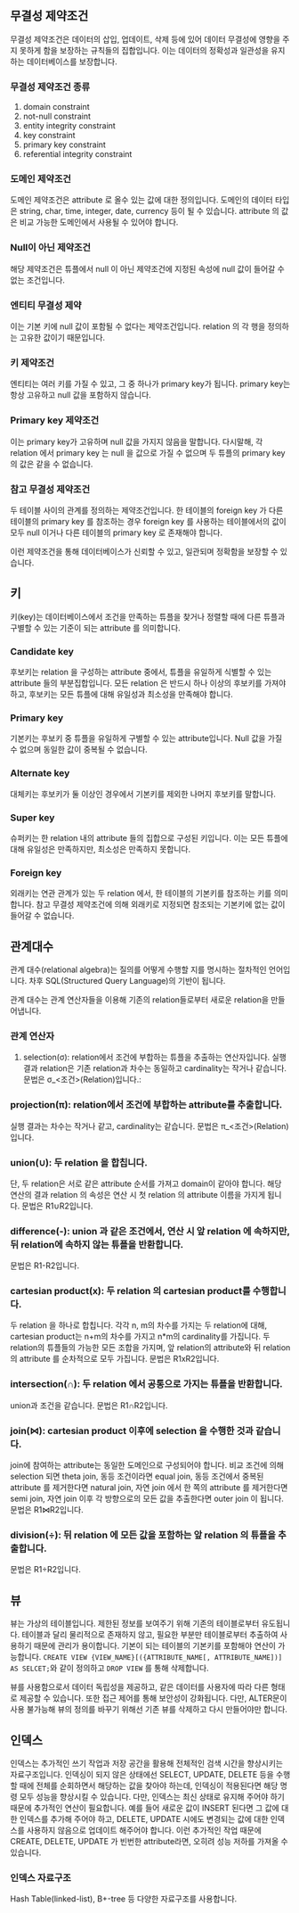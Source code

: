 ## 무결성 제약조건

무결성 제약조건은 데이터의 삽입, 업데이트, 삭제 등에 있어 데이터 무결성에 영향을 주지 못하게 함을 보장하는 규칙들의 집합입니다.
이는 데이터의 정확성과 일관성을 유지하는 데이터베이스를 보장합니다.

### 무결성 제약조건 종류
1. domain constraint
2. not-null constraint
3. entity integrity constraint
4. key constraint
5. primary key constraint
6. referential integrity constraint

### 도메인 제약조건
도메인 제약조건은 attribute 로 올수 있는 값에 대한 정의입니다.
도메인의 데이터 타입은 string, char, time, integer, date, currency 등이 될 수 있습니다.
attribute 의 값은 비교 가능한 도메인에서 사용될 수 있어야 합니다.

### Null이 아닌 제약조건
해당 제약조건은 튜플에서 null 이 아닌 제약조건에 지정된 속성에 null 값이 들어갈 수 없는 조건입니다.

### 엔티티 무결성 제약
이는 기본 키에 null 값이 포함될 수 없다는 제약조건입니다.
relation 의 각 행을 정의하는 고유한 값이기 때문입니다.

### 키 제약조건
엔티티는 여러 키를 가질 수 있고, 그 중 하나가 primary key가 됩니다. primary key는 항상 고유하고 null 값을 포함하지 않습니다.

### Primary key 제약조건
이는 primary key가 고유하며 null 값을 가지지 않음을 말합니다.
다시말해, 각 relation 에서 primary key 는 null 을 값으로 가질 수 없으며 두 튜플의 primary key 의 값은 같을 수 없습니다.

### 참고 무결성 제약조건
두 테이블 사이의 관계를 정의하는 제약조건입니다.
한 테이블의 foreign key 가 다른 테이블의 primary key 를 참조하는 경우 foreign key 를 사용하는 테이블에서의 값이 모두 null 이거나 다른 테이블의 primary key 로 존재해야 합니다.

이런 제약조건을 통해 데이터베이스가 신뢰할 수 있고, 일관되며 정확함을 보장할 수 있습니다.

## 키
키(key)는 데이터베이스에서 조건을 만족하는 튜플을 찾거나 정렬할 때에 다른 튜플과 구별할 수 있는 기준이 되는 attribute 를 의미합니다.

### Candidate key

후보키는 relation 을 구성하는 attribute 중에서, 튜플을 유일하게 식별할 수 있는 attribute 들의 부분집합입니다.
모든 relation 은 반드시 하나 이상의 후보키를 가져야 하고, 후보키는 모든 튜플에 대해 유일성과 최소성을 만족해야 합니다.

### Primary key
기본키는 후보키 중 튜플을 유일하게 구별할 수 있는 attribute입니다.
Null 값을 가질 수 없으며 동일한 값이 중복될 수 없습니다.

### Alternate key
대체키는 후보키가 둘 이상인 경우에서 기본키를 제외한 나머지 후보키를 말합니다.

### Super key
슈퍼키는 한 relation 내의 attribute 들의 집합으로 구성된 키입니다.
이는 모든 튜플에 대해 유일성은 만족하지만, 최소성은 만족하지 못합니다.

### Foreign key
외래키는 연관 관계가 있는 두 relation 에서, 한 테이블의 기본키를 참조하는 키를 의미합니다.
참고 무결성 제약조건에 의해 외래키로 지정되면 참조되는 기본키에 없는 값이 들어갈 수 없습니다.

## 관계대수
관계 대수(relational algebra)는 질의를 어떻게 수행할 지를 명시하는 절차적인 언어입니다.
차후 SQL(Structured Query Language)의 기반이 됩니다.

관계 대수는 관계 연산자들을 이용해 기존의 relation들로부터 새로운 relation을 만들어냅니다.

### 관계 연산자
1. selection(σ): relation에서 조건에 부합하는 튜플을 추출하는 연산자입니다.
실행 결과 relation은 기존 relation과 차수는 동일하고 cardinality는 작거나 같습니다.
문법은 σ_<조건>(Relation)입니다.:

### projection(π): relation에서 조건에 부합하는 attribute를 추출합니다.
실행 결과는 차수는 작거나 같고, cardinality는 같습니다.
문법은 π_<조건>(Relation)입니다.

### union(∪): 두 relation 을 합칩니다.
단, 두 relation은 서로 같은 attribute 순서를 가져고 domain이 같아야 합니다.
해당 연산의 결과 relation 의 속성은 연산 시 첫 relation 의 attribute 이름을 가지게 됩니다.
문법은 R1∪R2입니다.

### difference(-): union 과 같은 조건에서, 연산 시 앞 relation 에 속하지만, 뒤 relation에 속하지 않는 튜플을 반환합니다.
문법은 R1-R2입니다.

### cartesian product(x): 두 relation 의 cartesian product를 수행합니다.
두 relation 을 하나로 합칩니다.
각각 n, m의 차수를 가지는 두 relation에 대해, cartesian product는 n+m의 차수를 가지고 n*m의 cardinality를 가집니다.
두 relation의 튜플들의 가능한 모든 조합을 가지며, 앞 relation의 attribute와 뒤 relation 의 attribute 를 순차적으로 모두 가집니다.
문법은 R1xR2입니다.

### intersection(∩): 두 relation 에서 공통으로 가지는 튜플을 반환합니다.
union과 조건을 같습니다.
문법은 R1∩R2입니다.

### join(⋈): cartesian product 이후에 selection 을 수행한 것과 같습니다.
join에 참여하는 attribute는 동일한 도메인으로 구성되어야 합니다.
비교 조건에 의해 selection 되면 theta join, 동등 조건이라면 equal join, 동등 조건에서 중복된 attribute 를 제거한다면 natural join, 자연 join 에서 한 쪽의 attribute 를 제거한다면 semi join, 자연 join 이후 각 방향으로의 모든 값을 추출한다면 outer join 이 됩니다.
문법은 R1⋈R2입니다.

### division(÷): 뒤 relation 에 모든 값을 포함하는 앞 relation 의 튜플을 추출합니다.
문법은 R1÷R2입니다.

## 뷰
뷰는 가상의 테이블입니다.
제한된 정보를 보여주기 위해 기존의 테이블로부터 유도됩니다.
테이블과 달리 물리적으로 존재하지 않고, 필요한 부분만 테이블로부터 추출하여 사용하기 때문에 관리가 용이합니다.
기본이 되는 테이블의 기본키를 포함해야 연산이 가능합니다.
`CREATE VIEW {VIEW_NAME}[({ATTRIBUTE_NAME[, ATTRIBUTE_NAME])] AS SELCET;`와 같이 정의하고 `DROP VIEW` 를 통해 삭제합니다.

뷰를 사용함으로서 데이터 독립성을 제공하고, 같은 데이터를 사용자에 따라 다른 형태로 제공할 수 있습니다.
또한 접근 제어를 통해 보안성이 강화됩니다.
다만, ALTER문이 사용 불가능해 뷰의 정의를 바꾸기 위해선 기존 뷰를 삭제하고 다시 만들어야만 합니다.

## 인덱스
인덱스는 추가적인 쓰기 작업과 저장 공간을 활용해 전체적인 검색 시간을 향상시키는 자료구조입니다.
인덱싱이 되지 않은 상태에선 SELECT, UPDATE, DELETE 등을 수행할 때에 전체를 순회하면서 해당하는 값을 찾아야 하는데, 인덱싱이 적용된다면 해당 명령 모두 성능을 향상시킬 수 있습니다.
다만, 인덱스는 최신 상태로 유지해 주어야 하기 때문에 추가적인 연산이 필요합니다.
예를 들어 새로운 값이 INSERT 된다면 그 값에 대한 인덱스를 추가해 주어야 하고, DELETE, UPDATE 시에도 변경되는 값에 대한 인덱스를 사용하지 않음으로 업데이트 해주어야 합니다.
이런 추가적인 작업 때문에 CREATE, DELETE, UPDATE 가 빈번한 attribute라면, 오히려 성능 저하를 가져올 수 있습니다.

### 인덱스 자료구조
Hash Table(linked-list), B+-tree 등 다양한 자료구조를 사용합니다.